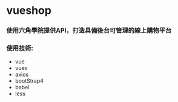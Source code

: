 # vueshop

### 使用六角學院提供API，打造具備後台可管理的線上購物平台

### 使用技術:
- vue
- vuex
- axios
- bootStrap4
- babel
- less
